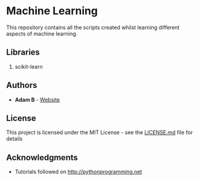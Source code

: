 # Machine Learning

This repository contains all the scripts created whilst learning different aspects of machine learning.

## Libraries

1. scikit-learn

## Authors

* **Adam B** - [Website](https://abhaiji.com)

## License

This project is licensed under the MIT License - see the [LICENSE.md](LICENSE.md) file for details

## Acknowledgments

* Tutorials followed on http://pythonprogramming.net
